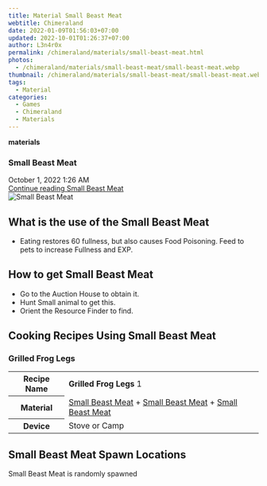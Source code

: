 ```yaml
---
title: Material Small Beast Meat
webtitle: Chimeraland
date: 2022-01-09T01:56:03+07:00
updated: 2022-10-01T01:26:37+07:00
author: L3n4r0x
permalink: /chimeraland/materials/small-beast-meat.html
photos:
  - /chimeraland/materials/small-beast-meat/small-beast-meat.webp
thumbnail: /chimeraland/materials/small-beast-meat/small-beast-meat.webp
tags:
  - Material
categories:
  - Games
  - Chimeraland
  - Materials
---
```


<section id="bootstrap-wrapper">
  <link
    rel="stylesheet"
    href="https://cdn.statically.io/gh/dimaslanjaka/Web-Manajemen/40ac3225/css/bootstrap-4.5-wrapper.css"
  />
  <div
    class="row g-0 border rounded overflow-hidden flex-md-row mb-4 shadow-sm position-relative"
  >
    <div class="col p-4 d-flex flex-column position-static">
      <strong class="d-inline-block mb-2 text-success">materials</strong>
      <h3 class="mb-0">Small Beast Meat</h3>
      <div class="mb-1 text-muted">October 1, 2022 1:26 AM</div>
      <a
        href="/chimeraland/materials/small-beast-meat.html"
        class="stretched-link d-none"
        >Continue reading Small Beast Meat</a
      >
    </div>
    <div class="col-auto d-none d-lg-block">
      <img
        src="/chimeraland/materials/small-beast-meat/small-beast-meat.webp"
        alt="Small Beast Meat"
      />
    </div>
  </div>
  <div class="row">
    <div class="col-lg-6 col-12 mb-2">
      <div class="card">
        <div class="card-body">
          <h2 class="card-title">What is the use of the Small Beast Meat</h2>
          <div class="card-text">
            <ul>
              <li>
                Eating restores 60 fullness, but also causes Food Poisoning.
                Feed to pets to increase Fullness and EXP.
              </li>
            </ul>
          </div>
        </div>
      </div>
    </div>
    <div class="col-lg-6 col-12 mb-2">
      <div class="card">
        <div class="card-body">
          <h2 class="card-title">How to get Small Beast Meat</h2>
          <div class="card-text">
            <ul>
              <li>Go to the Auction House to obtain it.</li>
              <li>Hunt Small animal to get this.</li>
              <li>Orient the Resource Finder to find.</li>
            </ul>
          </div>
        </div>
      </div>
    </div>
    <div class="col-12 mb-2">
      <h2 id="cookable">Cooking Recipes Using Small Beast Meat</h2>
      <div id="recipe-grilled-frog-legs">
        <h3 id="item-grilled-frog-legs">Grilled Frog Legs</h3>
        <div class="mb-2">
          <table class="table">
            <tr>
              <th>Recipe Name</th>
              <td><b>Grilled Frog Legs</b> 1</td>
            </tr>
            <tr>
              <th>Material</th>
              <td>
                <a
                  class="text-decoration-none"
                  href="/chimeraland/materials/small-beast-meat.html"
                  >Small Beast Meat</a
                ><span> + </span
                ><a
                  class="text-decoration-none"
                  href="/chimeraland/materials/small-beast-meat.html"
                  >Small Beast Meat</a
                ><span> + </span
                ><a
                  class="text-decoration-none"
                  href="/chimeraland/materials/small-beast-meat.html"
                  >Small Beast Meat</a
                >
              </td>
            </tr>
            <tr>
              <th>Device</th>
              <td>Stove or Camp</td>
            </tr>
          </table>
        </div>
      </div>
    </div>
    <div class="col-12 mb-2">
      <h2>Small Beast Meat Spawn Locations</h2>
      <p>Small Beast Meat is randomly spawned</p>
    </div>
  </div>
</section>